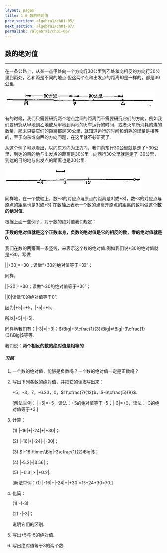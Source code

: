 ```yaml
---
layout: pages
title: 1.6 数的绝对值
prev_section: algebra1/ch01-05/
next_section: algebra1/ch01-07/
permalink: /algebra1/ch01-06/
---
```


数的绝对值
----------

----

在一条公路上，从某一点甲处向一个方向行30公里到乙处和向相反的方向行30公里到丙处，乙和丙是不同的地点.但这两个点和出发点的距离却是一样的，都是30公里.

![图：1.5](../images/021.png)

有的时候，我们只需要研究两个地点之间的距离而不需要研究它们的方向，例如我们要研究从甲地到乙地或从甲地到丙地的火车运行的时间，或者火车所消耗的煤的数量，那末只要它们的距离都是30公里，就知道运行的时间和消耗的煤量是相等的，至于向东或向西的方向问题，在这里就不必研究了.

从这个例子可以看出，以向东方向为正方向，我们向东行30公里就是走了+30公里，到达的目的地与出发点的距离是30公里；向西行30公里就是走了-30公里，到达的目的地与出发点的距离也是30公里.

![图：1.6](../images/022.png)

同样地，在一个数轴上，数+3的对应点与原点的距离是3(或+3)，数-3的对应点与原点的距离也是3(或+3).在数轴上表示一个数的点离开原点的距离的数叫做这个**数的绝对值.**

根据上面一些例子，对于数的绝对值我们规定：

__正数的绝对值就是这个正数本身，负数的绝对值是它的相反的数，零的绝对值就是0.__

我们在数的两旁画一条竖线，来表示这个数的绝对值.例如我们说+30的绝对值就是+30，写做

||+30|=+30；读做“+30的绝对值等于+30”；

同样，

||-30|=+30；读做“-30的绝对值等于+30”；

||0|读做“0的绝对值等于0”.

因为|+5|=+5，|-5|=+5，

所以|+5|=|-5|.

同样地我们有：|-3|=|+3|；$\Big|+3\cfrac{1}{3}\Big|=\Big|-3\cfrac{1}{3}\Big|$等等.

我们说：__两个相反的数的绝对值是相等的.__

<div class="note">
<h5>习题</h5>
</div>

1.  一个数的绝对值，能够是负数吗？一个数的绝对值一定是正数吗？

2.  写出下列各数的绝对值，并把它的读法写出来：

    +5，-3，7，-6.33，0，$11\cfrac{7}{12}$，$-6\cfrac{5}{8}$.

    [解法举例： |+5|=+5，读法：+5的绝对值等于+5；|-3|=+3，读法：-3的绝对值等于+3.]
    
3.  计算：

    (1)  |-16|+|-24|+|+30|；

    (2)  |-16|+|-24|-|-30|；

    (3)  $|-16|\times\Big|-3\cfrac{1}{2}\Big|$；

    (4)  |-5.2|-|3.56|；

    (5)  $|-0.3|\times|+0.2|$.

    [解法举例：(1) |-16|+|-24|+|+30|=16+24+30=70.]

4.  化简：

    (1)  -(-3)

    (2)  -|-3|；

    说明它们的区别.

5.  写出+5与-5的绝对值.

6.  写出绝对值等于3的两个数.




